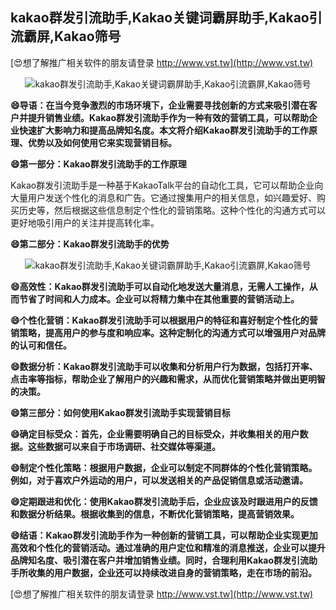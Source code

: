 ## **kakao群发引流助手,Kakao关键词霸屏助手,Kakao引流霸屏,Kakao筛号**

[😍想了解推广相关软件的朋友请登录 http://www.vst.tw](http://www.vst.tw)

 <center><img src="https://vst.tw/MP4/tuiguang/png/8.png" alt="kakao群发引流助手,Kakao关键词霸屏助手,Kakao引流霸屏,Kakao筛号"></center>

**😄导语：在当今竞争激烈的市场环境下，企业需要寻找创新的方式来吸引潜在客户并提升销售业绩。Kakao群发引流助手作为一种有效的营销工具，可以帮助企业快速扩大影响力和提高品牌知名度。本文将介绍Kakao群发引流助手的工作原理、优势以及如何使用它来实现营销目标。**

**😄第一部分：Kakao群发引流助手的工作原理**

Kakao群发引流助手是一种基于KakaoTalk平台的自动化工具，它可以帮助企业向大量用户发送个性化的消息和广告。它通过搜集用户的相关信息，如兴趣爱好、购买历史等，然后根据这些信息制定个性化的营销策略。这种个性化的沟通方式可以更好地吸引用户的关注并提高转化率。

**😄第二部分：Kakao群发引流助手的优势**

 <center><img src="https://vst.tw/MP4/tuiguang/png/2.png" alt="kakao群发引流助手,Kakao关键词霸屏助手,Kakao引流霸屏,Kakao筛号"></center>

**😄高效性：Kakao群发引流助手可以自动化地发送大量消息，无需人工操作，从而节省了时间和人力成本。企业可以将精力集中在其他重要的营销活动上。**

**😄个性化营销：Kakao群发引流助手可以根据用户的特征和喜好制定个性化的营销策略，提高用户的参与度和响应率。这种定制化的沟通方式可以增强用户对品牌的认可和信任。**

**😄数据分析：Kakao群发引流助手可以收集和分析用户行为数据，包括打开率、点击率等指标，帮助企业了解用户的兴趣和需求，从而优化营销策略并做出更明智的决策。**

**😄第三部分：如何使用Kakao群发引流助手实现营销目标**

**😄确定目标受众：首先，企业需要明确自己的目标受众，并收集相关的用户数据。这些数据可以来自于市场调研、社交媒体等渠道。**

**😄制定个性化策略：根据用户数据，企业可以制定不同群体的个性化营销策略。例如，对于喜欢户外运动的用户，可以发送相关的产品促销信息或活动邀请。**

**😄定期跟进和优化：使用Kakao群发引流助手后，企业应该及时跟进用户的反馈和数据分析结果。根据收集到的信息，不断优化营销策略，提高营销效果。**

**😄结语：Kakao群发引流助手作为一种创新的营销工具，可以帮助企业实现更加高效和个性化的营销活动。通过准确的用户定位和精准的消息推送，企业可以提升品牌知名度、吸引潜在客户并增加销售业绩。同时，合理利用Kakao群发引流助手所收集的用户数据，企业还可以持续改进自身的营销策略，走在市场的前沿。**

[😍想了解推广相关软件的朋友请登录 http://www.vst.tw](http://www.vst.tw)




